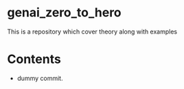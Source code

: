 # genai_zero_to_hero
This is a repository which cover theory along with examples

# Contents
- dummy commit.